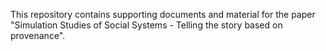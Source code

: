 This repository contains supporting documents and material for the paper "Simulation Studies of Social Systems - Telling the story based on provenance".